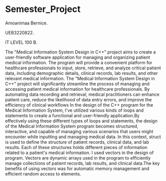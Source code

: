 # Semester_Project
Amoanimaa Bernice.

UEB3220822.

IT LEVEL 100 B.

The "Medical Information System Design in C++" project aims to create a user-friendly software application for managing and organizing patient medical information. The program will provide a convenient platform for healthcare professionals to input, store, retrieve, and analyze critical patient data, including demographic details, clinical records, lab results, and other relevant medical information.
The "Medical Information System Design in C++" project will significantly streamline the process of managing and accessing patient medical information for healthcare professionals. By automating data recording and retrieval, medical practitioners can enhance patient care, reduce the likelihood of data entry errors, and improve the efficiency of clinical workflows
In the design of the C++ program for the Medical Information System, I've utilized various kinds of loops and statements to create a functional and user-friendly application.By effectively using these different types of loops and statements, the design of the Medical Information System program becomes structured, interactive, and capable of managing various scenarios that users might encounter while inputting and managing medical data.
 In this context, struct is used to define the structure of patient records, clinical data, and lab results. Each of these structures holds different pieces of information related to a patient's medical information.
I used vectors in the design of program. Vectors are dynamic arrays used in the program to efficiently manage collections of patient records, lab results, and clinical data.The key benefits of using vectors was for automatic memory management and efficient random access to elements.


